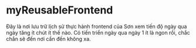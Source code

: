 # myReusableFrontend
Đây là nơi lưu trữ lịch sử thực hành frontend của Sơn xem tiến độ ngày qua ngày tăng ít chút ít thế nào. 
Có tiến triển ngày qua ngày 1 ít là ngon rồi, chắc chắn sẽ đến nơi cần đến không xa.
